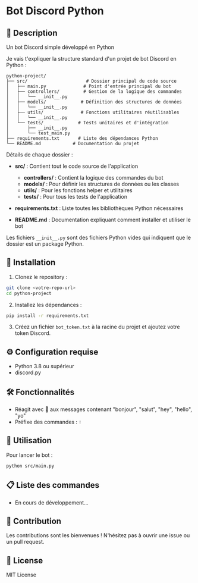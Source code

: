 # Bot Discord Python

## 📝 Description
Un bot Discord simple développé en Python 

Je vais t'expliquer la structure standard d'un projet de bot Discord en Python :

```
python-project/
├── src/                      # Dossier principal du code source
│   ├── main.py              # Point d'entrée principal du bot
│   ├── controllers/         # Gestion de la logique des commandes
│   │   └── __init__.py     
│   ├── models/             # Définition des structures de données
│   │   └── __init__.py
│   ├── utils/              # Fonctions utilitaires réutilisables
│   │   └── __init__.py
│   └── tests/             # Tests unitaires et d'intégration
│       ├── __init__.py
│       └── test_main.py
├── requirements.txt       # Liste des dépendances Python
└── README.md            # Documentation du projet
```

Détails de chaque dossier :

- **src/** : Contient tout le code source de l'application
  - **controllers/** : Contient la logique des commandes du bot
  - **models/** : Pour définir les structures de données ou les classes
  - **utils/** : Pour les fonctions helper et utilitaires
  - **tests/** : Pour tous les tests de l'application

- **requirements.txt** : Liste toutes les bibliothèques Python nécessaires
- **README.md** : Documentation expliquant comment installer et utiliser le bot

Les fichiers `__init__.py` sont des fichiers Python vides qui indiquent que le dossier est un package Python.

## 🚀 Installation

1. Clonez le repository :
```bash
git clone <votre-repo-url>
cd python-project
```

2. Installez les dépendances :
```bash
pip install -r requirements.txt
```

3. Créez un fichier `bot_token.txt` à la racine du projet et ajoutez votre token Discord.

## ⚙️ Configuration requise
- Python 3.8 ou supérieur
- discord.py

## 🛠️ Fonctionnalités
- Réagit avec 👋 aux messages contenant "bonjour", "salut", "hey", "hello", "yo"
- Préfixe des commandes : `!`

## 🔧 Utilisation
Pour lancer le bot :
```bash
python src/main.py
```

## 📋 Liste des commandes
- En cours de développement...

## 🤝 Contribution
Les contributions sont les bienvenues ! N'hésitez pas à ouvrir une issue ou un pull request.

## 📝 License
MIT License